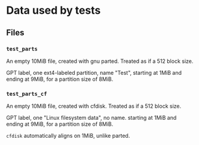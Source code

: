 # Data used by tests

## Files

### `test_parts`

An empty 10MiB file, created with gnu parted. Treated as if a 512 block size.

GPT label, one ext4-labeled partition, name "Test",
starting at 1MiB and ending at 9MiB, for a partition size of 8MiB.

### `test_parts_cf`

An empty 10MiB file, created with cfdisk. Treated as if a 512 block size.

GPT label, one "Linux filesystem data", no name.
starting at 1MiB and ending at 9MiB, for a partition size of 8MiB.

`cfdisk` automatically aligns on 1MiB, unlike parted.
